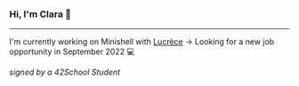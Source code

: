 ### Hi, I'm Clara 👋
---

I'm currently working on Minishell with [Lucrèce](https://github.com/Tart3mpion)
-> Looking for a new job opportunity in September 2022 💻 

*signed by a 42School Student*


<!--
**clbouche/clbouche** is a ✨ _special_ ✨ repository because its `README.md` (this file) appears on your GitHub profile.

Here are some ideas to get you started:

- 🔭 I’m currently working on ...
- 🌱 I’m currently learning ...
- 👯 I’m looking to collaborate on ...
- 🤔 I’m looking for help with ...
- 💬 Ask me about ...
- 📫 How to reach me: ...
- 😄 Pronouns: ...
- ⚡ Fun fact: ...
-->

